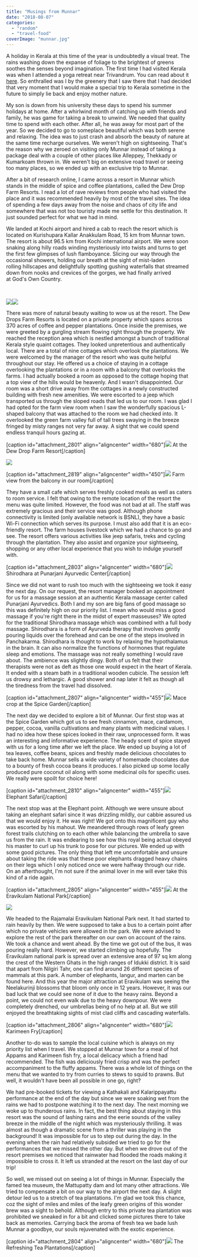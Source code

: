 ```yaml
---
title: "Musings from Munnar"
date: "2018-08-07"
categories: 
  - "random"
  - "travel-food"
coverImage: "munnar.jpg"
---
```


A holiday in Kerala at this time of the year is undoubtedly a visual treat. The rains washing down the expanse of foliage to the brightest of greens soothes the senses beyond imagination. The first time I had visited Kerala was when I attended a yoga retreat near Trivandrum. You can read about it [here](https://ifsbutsandsetcs.com/2014/01/memoirs-of-sivananda-ashra/). So enthralled was I by the greenery that I saw there that I had decided that very moment that I would make a special trip to Kerala sometime in the future to simply lie back and enjoy mother nature.

My son is down from his university these days to spend his summer holidays at home. After a whirlwind month of catching up with friends and family, he was game for taking a break to unwind. We needed that quality time to spend with each other. After all, he was away for most part of the year. So we decided to go to someplace beautiful which was both serene and relaxing. The idea was to just crash and absorb the beauty of nature at the same time recharge ourselves. We weren't high on sightseeing. That's the reason why we zeroed on visiting only Munnar instead of taking a package deal with a couple of other places like Alleppey, Thekkady or Kumarkoam thrown in. We weren't big on extensive road travel or seeing too many places, so we ended up with an exclusive trip to Munnar.

After a bit of research online, I came across a resort in Munnar which stands in the middle of spice and coffee plantations, called the Dew Drop Farm Resorts. I read a lot of rave reviews from people who had visited the place and it was recommended heavily by most of the travel sites. The idea of spending a few days away from the noise and chaos of city life and somewhere that was not too touristy made me settle for this destination. It just sounded perfect for what we had in mind.

We landed at Kochi airport and hired a cab to reach the resort which is located on Kurishupara Kallar Anakkulam Road, 15 km from Munnar town. The resort is about 96.5 km from Kochi international airport. We were soon snaking along hilly roads winding mysteriously into twists and turns to get the first few glimpses of lush flamboyance. Slicing our way through the occasional showers, holding our breath at the sight of mist-laden rolling hillscapes and delightfully spotting gushing waterfalls that streamed down from nooks and crevices of the gorges, we had finally arrived at God's Own Country.

 

[![](images/munnar-1024x768.jpg)](https://ifsbutsandsetcs.com/wp-content/uploads/2018/08/munnar.jpg)[![](images/CYMERA_20180806_214540-802x1024.jpg)](https://ifsbutsandsetcs.com/wp-content/uploads/2018/08/CYMERA_20180806_214540.jpg)

There was more of natural beauty waiting to wow us at the resort. The Dew Drops Farm Resorts is located on a private property which spans across 370 acres of coffee and pepper plantations. Once inside the premises, we were greeted by a gurgling stream flowing right through the property. We reached the reception area which is nestled amongst a bunch of traditional Kerala style quaint cottages. They looked unpretentious and authentically local. There are a total of nine cottages which overlook the plantations. We were welcomed by the manager of the resort who was quite helpful throughout our stay. He offered us a choice of staying in a cottage overlooking the plantations or in a room with a balcony that overlooks the farms. I had actually booked a room as opposed to the cottage hoping that a top view of the hills would be heavenly. And I wasn't disappointed. Our room was a short drive away from the cottages in a newly constructed building with fresh new amenities. We were escorted to a jeep which transported us through the sloped roads that led us to our room. I was glad I had opted for the farm view room when I saw the wonderfully spacious L-shaped balcony that was attached to the room we had checked into. It overlooked the green farm valley full of tall trees swaying in the breeze fringed by misty ranges not very far away. A sight that we could spend endless tranquil hours gazing at.

\[caption id="attachment\_2801" align="aligncenter" width="680"\][![](images/CYMERA_20180805_230754-1024x768.jpg)](https://ifsbutsandsetcs.com/wp-content/uploads/2018/08/CYMERA_20180805_230754.jpg) At the Dew Drop Farm Resort\[/caption\]

[![](images/CYMERA_20180805_223907-1024x768.jpg)](https://ifsbutsandsetcs.com/wp-content/uploads/2018/08/CYMERA_20180805_223907.jpg)

\[caption id="attachment\_2819" align="aligncenter" width="450"\][![](images/CYMERA_20180806_214904-768x1024.jpg)](https://ifsbutsandsetcs.com/wp-content/uploads/2018/08/CYMERA_20180806_214904.jpg) Farm view from the balcony in our room\[/caption\]

They have a small cafe which serves freshly cooked meals as well as caters to room service. I felt that owing to the remote location of the resort the menu was quite limited. However, the food was not bad at all. The staff was extremely gracious and their service was good. Although phone connectivity is limited (only available network is BSNL), they have a basic Wi-Fi connection which serves its purpose. I must also add that it is an eco-friendly resort. The farm houses livestock which we had a chance to go and see. The resort offers various activities like jeep safaris, treks and cycling through the plantation. They also assist and organize your sightseeing, shopping or any other local experience that you wish to indulge yourself with.

\[caption id="attachment\_2803" align="aligncenter" width="680"\][![](images/CYMERA_20180805_223100-1024x768.jpg)](https://ifsbutsandsetcs.com/wp-content/uploads/2018/08/CYMERA_20180805_223100.jpg) Shirodhara at Punarjani Ayurvedic Center\[/caption\]

Since we did not want to rush too much with the sightseeing we took it easy the next day. On our request, the resort manager booked an appointment for us for a massage session at an authentic Kerala massage center called Punarjani Ayurvedics. Both I and my son are big fans of good massage so this was definitely high on our priority list. I mean who would miss a good massage if you're right there in the midst of expert masseuses? We opted for the traditional Shirodhara massage which was combined with a full body massage. Shirodhara is a form of Ayurveda therapy that involves gently pouring liquids over the forehead and can be one of the steps involved in Panchakarma. Shirodhara is thought to work by relaxing the hypothalamus in the brain. It can also normalize the functions of hormones that regulate sleep and emotions. The massage was not really something I would rave about. The ambience was slightly dingy. Both of us felt that their therapists were not as deft as those one would expect in the heart of Kerala. It ended with a steam bath in a traditional wooden cubicle. The session left us drowsy and lethargic. A good shower and nap later it felt as though all the tiredness from the travel had dissolved.

\[caption id="attachment\_2807" align="aligncenter" width="455"\][![](images/CYMERA_20180805_222416-768x1024.jpg)](https://ifsbutsandsetcs.com/wp-content/uploads/2018/08/CYMERA_20180805_222416.jpg) Mace crop at the Spice Garden\[/caption\]

The next day we decided to explore a bit of Munnar. Our first stop was at the Spice Garden which got us to see fresh cinnamon, mace, cardamom, pepper, cocoa, vanilla cultivations and many plants with medicinal values. I had no idea how these spices looked in their raw, unprocessed form. It was an interesting and informative experience. The heady scent of spice stayed with us for a long time after we left the place. We ended up buying a lot of tea leaves, coffee beans, spices and freshly made delicious chocolates to take back home. Munnar sells a wide variety of homemade chocolates due to a bounty of fresh cocoa beans it produces. I also picked up some locally produced pure coconut oil along with some medicinal oils for specific uses. We really were spoilt for choice here!

\[caption id="attachment\_2810" align="aligncenter" width="455"\][![](images/CYMERA_20180805_221147-768x1024.jpg)](https://ifsbutsandsetcs.com/wp-content/uploads/2018/08/CYMERA_20180805_221147.jpg) Elephant Safari\[/caption\]

The next stop was at the Elephant point. Although we were unsure about taking an elephant safari since it was drizzling mildly, our cabbie assured us that we would enjoy it. He was right! We got onto this magnificent guy who was escorted by his mahout. We meandered through rows of leafy green forest trails clutching on to each other while balancing the umbrella to save us from the rain. It was endearing to see how this royal being actual obeyed his master to curl up his trunk to pose for our pictures. We ended up with some good pictures. The only thing that left me uncomfortable and unsure about taking the ride was that these poor elephants dragged heavy chains on their legs which I only noticed once we were halfway through our ride. On an afterthought, I'm not sure if the animal lover in me will ever take this kind of a ride again.

\[caption id="attachment\_2805" align="aligncenter" width="455"\][![](images/CYMERA_20180805_223441-768x1024.jpg)](https://ifsbutsandsetcs.com/wp-content/uploads/2018/08/CYMERA_20180805_223441.jpg) At the Eravikulam National Park\[/caption\]

[![](images/CYMERA_20180805_221607-768x1024.jpg)](https://ifsbutsandsetcs.com/wp-content/uploads/2018/08/CYMERA_20180805_221607.jpg)

We headed to the Rajamalai Eravikulam National Park next. It had started to rain heavily by then. We were supposed to take a bus to a certain point after which no private vehicles were allowed in the park. We were advised to explore the rest of the park thereafter on our own on account of the rains. We took a chance and went ahead. By the time we got out of the bus, it was pouring really hard. However, we started climbing up hopefully. The Eravikulam national park is spread over an extensive area of 97 sq km along the crest of the Western Ghats in the high ranges of Idukki district. It is said that apart from Nilgiri Tahr, one can find around 26 different species of mammals at this park. A number of elephants, langur, and marten can be found here. And this year the major attraction at Eravikulam was seeing the Neelakurinji blossoms that bloom only once in 12 years. However, it was our bad luck that we could see none of it due to the heavy rains. Beyond a point, we could not even walk due to the heavy downpour. We were completely drenched, our umbrellas being of no help at all. But we still enjoyed the breathtaking sights of mist clad cliffs and cascading waterfalls.

\[caption id="attachment\_2806" align="aligncenter" width="680"\][![](images/CYMERA_20180806_123715-2-1024x766.jpg)](https://ifsbutsandsetcs.com/wp-content/uploads/2018/08/CYMERA_20180806_123715-2.jpg) Karimeen Fry\[/caption\]

Another to-do was to sample the local cuisine which is always on my priority list when I travel. We stopped at Munnar town for a meal of hot Appams and Karimeen fish fry, a local delicacy which a friend had recommended. The fish was deliciously fried crisp and was the perfect accompaniment to the fluffy appams. There was a whole lot of things on the menu that we wanted to try from curries to stews to squid to prawns. But well, it wouldn't have been all possible in one go, right?

We had pre-booked tickets for viewing a Kathakali and Kalarippayattu performance at the end of the day but since we were soaking wet from the rains we had to postpone watching it to the next day. The next morning we woke up to thunderous rains. In fact, the best thing about staying in this resort was the sound of lashing rains and the eerie sounds of the valley breeze in the middle of the night which was mysteriously thrilling. It was almost as though a dramatic scene from a thriller was playing in the background! It was impossible for us to step out during the day. In the evening when the rain had relatively subsided we tried to go for the performances that we missed the other day. But when we drove out of the resort premises we noticed that rainwater had flooded the roads making it impossible to cross it. It left us stranded at the resort on the last day of our trip!

So well, we missed out on seeing a lot of things in Munnar. Especially the famed tea museum, the Mattupatty dam and lot many other attractions. We tried to compensate a bit on our way to the airport the next day. A slight detour led us to a stretch of tea plantations. I'm glad we took this chance, coz the sight of miles and miles of the leafy green origins of this wonder brew was a sight to behold. Although entry to this private tea plantation was prohibited we sneaked in for a bit and clicked some pictures there to take back as memories. Carrying back the aroma of fresh tea we bade lush Munnar a goodbye, our souls rejuvenated with the exotic experience.

\[caption id="attachment\_2804" align="aligncenter" width="680"\][![](images/CYMERA_20180805_225734-1024x768.jpg)](https://ifsbutsandsetcs.com/wp-content/uploads/2018/08/CYMERA_20180805_225734.jpg) The Refreshing Tea Plantations\[/caption\]
